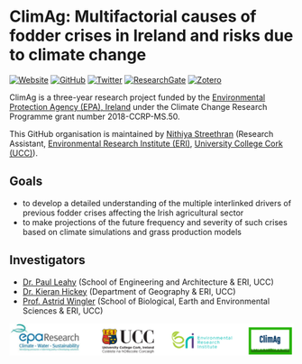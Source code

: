 # ClimAg: Multifactorial causes of fodder crises in Ireland and risks due to climate change

[![Website](https://img.shields.io/static/v1?label=&message=website&color=grey&style=for-the-badge)](https://www.ucc.ie/en/eel/projects/climag/)
[![GitHub](https://img.shields.io/static/v1?label=&message=github&color=grey&style=for-the-badge&logo=github)](https://github.com/ClimAg)
[![Twitter](https://img.shields.io/static/v1?label=&message=twitter&color=grey&style=for-the-badge&logo=twitter&logoColor=white)](https://twitter.com/climatt_project)
[![ResearchGate](https://img.shields.io/static/v1?label=&message=researchgate&color=grey&style=for-the-badge&logo=researchgate&logoColor=white)](https://www.researchgate.net/project/ClimAg-Multifactorial-causes-of-fodder-crises-in-Ireland-and-risks-due-to-climate-change)
[![Zotero](https://img.shields.io/static/v1?label=&message=bibliography&color=grey&style=for-the-badge&logo=zotero)](https://www.zotero.org/groups/climag)

ClimAg is a three-year research project funded by the [Environmental Protection Agency (EPA), Ireland](https://www.epa.ie/) under the Climate Change Research Programme grant number 2018-CCRP-MS.50.

This GitHub organisation is maintained by [Nithiya Streethran](https://github.com/nmstreethran) (Research Assistant, [Environmental Research Institute (ERI)](https://eri.ucc.ie), [University College Cork (UCC)](https://www.ucc.ie)).

## Goals

- to develop a detailed understanding of the multiple interlinked drivers of previous fodder crises affecting the Irish agricultural sector
- to make projections of the future frequency and severity of such crises based on climate simulations and grass production models

## Investigators

- [Dr. Paul Leahy](http://research.ucc.ie/profiles/D012/paulleahy) (School of Engineering and Architecture & ERI, UCC)
- [Dr. Kieran Hickey](http://research.ucc.ie/profiles/A010/kieranhickey) (Department of Geography & ERI, UCC)
- [Prof. Astrid Wingler](https://www.ucc.ie/en/bees/people/astridwingler/) (School of Biological, Earth and Environmental Sciences & ERI, UCC)

![ClimAg project logos](/images/logos.png)
